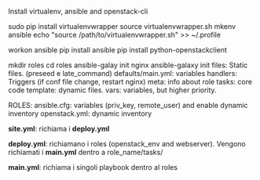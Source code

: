 Install virtualenv, ansible and openstack-cli

sudo pip install virtualenvwrapper
source virtualenvwrapper.sh
mkenv ansible
echo "source /path/to/virtualenvwrapper.sh" >> ~/.profile

workon ansible
pip install ansible
pip install python-openstackclient

mkdir roles
cd roles
ansible-galay init nginx
ansible-galaxy init 
files: Static files. (preseed e late_command)
defaults/main.yml: variables
handlers: Triggers (if conf file change, restart nginx)
meta: info about role
tasks: core code 
template: dynamic files.
vars: variables, but higher priority. 



ROLES: 
ansible.cfg: variables (priv_key, remote_user) and enable dynamic inventory
openstack.yml: dynamic inventory

**site.yml**: richiama i **deploy.yml**

**deploy.yml**: richiamano i roles (openstack_env and webserver). Vengono richiamati i **main.yml** dentro a role_name/tasks/ 

**main.yml**: richiama i singoli playbook dentro al roles
